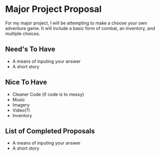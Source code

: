 # Major Project Proposal
For my major project, I will be attempting to make a choose your own adventure game. It will include a basic form of combat, an inventory, and multiple choices.

## Need's To Have
- A means of inputing your answer
- A short story

## Nice To Have
- Cleaner Code (if code is to messy)
- Music
- Imagery
- Video(?)
- Inventory


## List of Completed Proposals
- A means of inputing your answer
- A short story